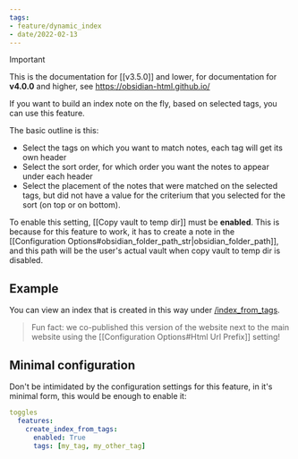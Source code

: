 ```yaml
---
tags:
- feature/dynamic_index
- date/2022-02-13
---
```

>[!important]
> This is the documentation for [[v3.5.0]] and lower, for documentation for **v4.0.0** and higher, see https://obsidian-html.github.io/


If you want to build an index note on the fly, based on selected tags, you can use this feature.

The basic outline is this:
- Select the tags on which you want to match notes, each tag will get its own header
- Select the sort order, for which order you want the notes to appear under each header
- Select the placement of the notes that were matched on the selected tags, but did not have a value for the criterium that you selected for the sort (on top or on bottom).

To enable this setting, [[Copy vault to temp dir]] must be **enabled**. This is because for this feature to work, it has to create a note in the [[Configuration Options#obsidian_folder_path_str|obsidian_folder_path]], and this path will be the user's actual vault when copy vault to temp dir is disabled.

## Example
You can view an index that is created in this way under [/index_from_tags](/index_from_tags). 

> Fun fact: we co-published this version of the website next to the main website using the [[Configuration Options#Html Url Prefix]] setting!

## Minimal configuration
Don't be intimidated by the configuration settings for this feature, in it's minimal form, this would be enough to enable it:

``` yaml
toggles
  features:
    create_index_from_tags:
      enabled: True
      tags: [my_tag, my_other_tag]
```

